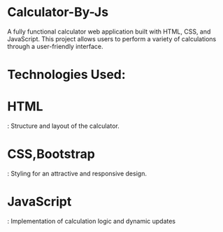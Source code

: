 # Calculator-By-Js
A fully functional calculator web application built with HTML, CSS, and JavaScript. This project allows users to perform a variety of calculations through a user-friendly interface.
# Technologies Used:
# HTML
  : Structure and layout of the calculator.
# CSS,Bootstrap
  : Styling for an attractive and responsive design.
# JavaScript
  : Implementation of calculation logic and dynamic updates
